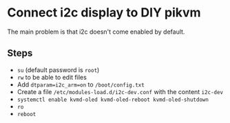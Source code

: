 # Connect i2c display to DIY pikvm

The main problem is that i2c doesn't come enabled by default.

## Steps

- `su` (default password is `root`)
- `rw` to be able to edit files
- Add `dtparam=i2c_arm=on` to `/boot/config.txt`
- Create a file `/etc/modules-load.d/i2c-dev.conf` with the content `i2c-dev`
- `systemctl enable kvmd-oled kvmd-oled-reboot kvmd-oled-shutdown`
- `ro`
- `reboot`